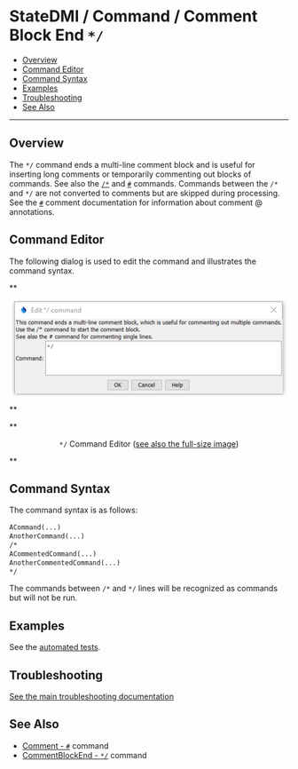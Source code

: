 # StateDMI / Command / Comment Block End `*/` #

* [Overview](#overview)
* [Command Editor](#command-editor)
* [Command Syntax](#command-syntax)
* [Examples](#examples)
* [Troubleshooting](#troubleshooting)
* [See Also](#see-also)

-------------------------

## Overview ##

The `*/` command ends a multi-line comment block and is useful for inserting long comments or
temporarily commenting out blocks of commands.
See also the [`/*`](../CommentBlockStart/CommentBlockStart.md) and [`#`](../Comment/Comment.md) commands.
Commands between the `/*` and `*/` are not converted to comments but are skipped during processing.
See the [`#`](../Comment/Comment.md) comment documentation for information about comment @ annotations.

## Command Editor ##

The following dialog is used to edit the command and illustrates the command syntax.

**<p style="text-align: center;">
![Command Editor dialog box](CommentBlockEnd.png)
</p>**

**<p style="text-align: center;">
`*/` Command Editor (<a href="../CommentBlockEnd.png">see also the full-size image</a>)
</p>**

## Command Syntax ##

The command syntax is as follows:

```text
ACommand(...)
AnotherCommand(...)
/*
ACommentedCommand(...)
AnotherCommentedCommand(...)
*/
```

The commands between `/*` and `*/` lines will be recognized as commands but will not be run.

## Examples ##

See the [automated tests](https://github.com/OpenCDSS/cdss-app-statedmi-test/tree/master/test/regression/commands/general/CommentBlock).

## Troubleshooting ##

[See the main troubleshooting documentation](../../troubleshooting/troubleshooting.md)

## See Also ##

* [Comment - `#`](../Comment/Comment.md) command
* [CommentBlockEnd - `*/`](../CommentBlockEnd/CommentBlockEnd.md) command
